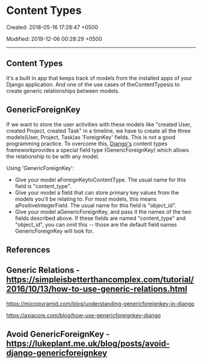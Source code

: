 # Content Types

Created: 2018-05-16 17:28:47 +0500

Modified: 2019-12-06 00:28:29 +0500

---

## Content Types

it's a built in app that keeps track of models from the installed apps of your Django application. And one of the use cases of theContentTypesis to create generic relationships between models.

## GenericForeignKey

If we want to store the user activities with these models like "created User, created Project, created Task" in a timeline, we have to create all the three models(User, Project, Task)as 'ForeignKey' fields. This is not a good programming practice. To overcome this, [Django's](https://micropyramid.com/django-development-services/) content types frameworkprovides a special field type (GenericForeignKey) which allows the relationship to be with any model.

Using 'GenericForeignKey':

- Give your model aForeignKeytoContentType. The usual name for this field is "content_type".
- Give your model a field that can store primary key values from the models you'll be relating to. For most models, this means aPositiveIntegerField. The usual name for this field is "object_id".
- Give your model aGenericForeignKey, and pass it the names of the two fields described above. If these fields are named "content_type" and "object_id", you can omit this -- those are the default field names GenericForeignKey will look for.

## References

## Generic Relations - <https://simpleisbetterthancomplex.com/tutorial/2016/10/13/how-to-use-generic-relations.html>

<https://micropyramid.com/blog/understanding-genericforeignkey-in-django>

<https://axiacore.com/blog/how-use-genericforeignkey-django>

## Avoid GenericForeignKey - <https://lukeplant.me.uk/blog/posts/avoid-django-genericforeignkey>

